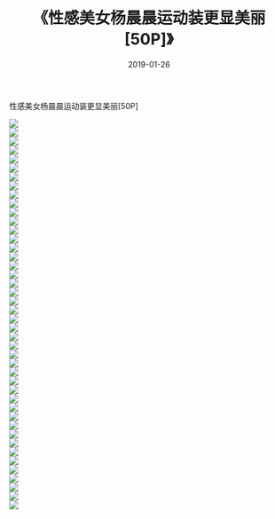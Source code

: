 ﻿---
layout: post
title:  《性感美女杨晨晨运动装更显美丽[50P]》
date:   2019-01-26
img: http://pic.660000.xyz/1:/性感/2019/性感美女杨晨晨运动装更显美丽[50P]/000.jpg
categories: [美女, 清纯, 唯美]
---

性感美女杨晨晨运动装更显美丽[50P]

  ![](http://pic.660000.xyz/1:/性感/2019/性感美女杨晨晨运动装更显美丽[50P]/001.jpg) <br> ![](http://pic.660000.xyz/1:/性感/2019/性感美女杨晨晨运动装更显美丽[50P]/002.jpg) <br> ![](http://pic.660000.xyz/1:/性感/2019/性感美女杨晨晨运动装更显美丽[50P]/003.jpg) <br> ![](http://pic.660000.xyz/1:/性感/2019/性感美女杨晨晨运动装更显美丽[50P]/004.jpg) <br> ![](http://pic.660000.xyz/1:/性感/2019/性感美女杨晨晨运动装更显美丽[50P]/005.jpg) <br> ![](http://pic.660000.xyz/1:/性感/2019/性感美女杨晨晨运动装更显美丽[50P]/006.jpg) <br> ![](http://pic.660000.xyz/1:/性感/2019/性感美女杨晨晨运动装更显美丽[50P]/007.jpg) <br> ![](http://pic.660000.xyz/1:/性感/2019/性感美女杨晨晨运动装更显美丽[50P]/008.jpg) <br> ![](http://pic.660000.xyz/1:/性感/2019/性感美女杨晨晨运动装更显美丽[50P]/009.jpg) <br> ![](http://pic.660000.xyz/1:/性感/2019/性感美女杨晨晨运动装更显美丽[50P]/010.jpg) <br> ![](http://pic.660000.xyz/1:/性感/2019/性感美女杨晨晨运动装更显美丽[50P]/011.jpg) <br> ![](http://pic.660000.xyz/1:/性感/2019/性感美女杨晨晨运动装更显美丽[50P]/012.jpg) <br> ![](http://pic.660000.xyz/1:/性感/2019/性感美女杨晨晨运动装更显美丽[50P]/013.jpg) <br> ![](http://pic.660000.xyz/1:/性感/2019/性感美女杨晨晨运动装更显美丽[50P]/014.jpg) <br> ![](http://pic.660000.xyz/1:/性感/2019/性感美女杨晨晨运动装更显美丽[50P]/015.jpg) <br> ![](http://pic.660000.xyz/1:/性感/2019/性感美女杨晨晨运动装更显美丽[50P]/016.jpg) <br> ![](http://pic.660000.xyz/1:/性感/2019/性感美女杨晨晨运动装更显美丽[50P]/017.jpg) <br> ![](http://pic.660000.xyz/1:/性感/2019/性感美女杨晨晨运动装更显美丽[50P]/018.jpg) <br> ![](http://pic.660000.xyz/1:/性感/2019/性感美女杨晨晨运动装更显美丽[50P]/019.jpg) <br> ![](http://pic.660000.xyz/1:/性感/2019/性感美女杨晨晨运动装更显美丽[50P]/020.jpg) <br> ![](http://pic.660000.xyz/1:/性感/2019/性感美女杨晨晨运动装更显美丽[50P]/021.jpg) <br> ![](http://pic.660000.xyz/1:/性感/2019/性感美女杨晨晨运动装更显美丽[50P]/022.jpg) <br> ![](http://pic.660000.xyz/1:/性感/2019/性感美女杨晨晨运动装更显美丽[50P]/023.jpg) <br> ![](http://pic.660000.xyz/1:/性感/2019/性感美女杨晨晨运动装更显美丽[50P]/024.jpg) <br> ![](http://pic.660000.xyz/1:/性感/2019/性感美女杨晨晨运动装更显美丽[50P]/025.jpg) <br> ![](http://pic.660000.xyz/1:/性感/2019/性感美女杨晨晨运动装更显美丽[50P]/026.jpg) <br> ![](http://pic.660000.xyz/1:/性感/2019/性感美女杨晨晨运动装更显美丽[50P]/027.jpg) <br> ![](http://pic.660000.xyz/1:/性感/2019/性感美女杨晨晨运动装更显美丽[50P]/028.jpg) <br> ![](http://pic.660000.xyz/1:/性感/2019/性感美女杨晨晨运动装更显美丽[50P]/029.jpg) <br> ![](http://pic.660000.xyz/1:/性感/2019/性感美女杨晨晨运动装更显美丽[50P]/030.jpg) <br> ![](http://pic.660000.xyz/1:/性感/2019/性感美女杨晨晨运动装更显美丽[50P]/031.jpg) <br> ![](http://pic.660000.xyz/1:/性感/2019/性感美女杨晨晨运动装更显美丽[50P]/032.jpg) <br> ![](http://pic.660000.xyz/1:/性感/2019/性感美女杨晨晨运动装更显美丽[50P]/033.jpg) <br> ![](http://pic.660000.xyz/1:/性感/2019/性感美女杨晨晨运动装更显美丽[50P]/034.jpg) <br> ![](http://pic.660000.xyz/1:/性感/2019/性感美女杨晨晨运动装更显美丽[50P]/035.jpg) <br> ![](http://pic.660000.xyz/1:/性感/2019/性感美女杨晨晨运动装更显美丽[50P]/036.jpg) <br> ![](http://pic.660000.xyz/1:/性感/2019/性感美女杨晨晨运动装更显美丽[50P]/037.jpg) <br> ![](http://pic.660000.xyz/1:/性感/2019/性感美女杨晨晨运动装更显美丽[50P]/038.jpg) <br> ![](http://pic.660000.xyz/1:/性感/2019/性感美女杨晨晨运动装更显美丽[50P]/039.jpg) <br> ![](http://pic.660000.xyz/1:/性感/2019/性感美女杨晨晨运动装更显美丽[50P]/040.jpg) <br> ![](http://pic.660000.xyz/1:/性感/2019/性感美女杨晨晨运动装更显美丽[50P]/041.jpg) <br> ![](http://pic.660000.xyz/1:/性感/2019/性感美女杨晨晨运动装更显美丽[50P]/042.jpg) <br> ![](http://pic.660000.xyz/1:/性感/2019/性感美女杨晨晨运动装更显美丽[50P]/043.jpg) <br> ![](http://pic.660000.xyz/1:/性感/2019/性感美女杨晨晨运动装更显美丽[50P]/044.jpg) <br>